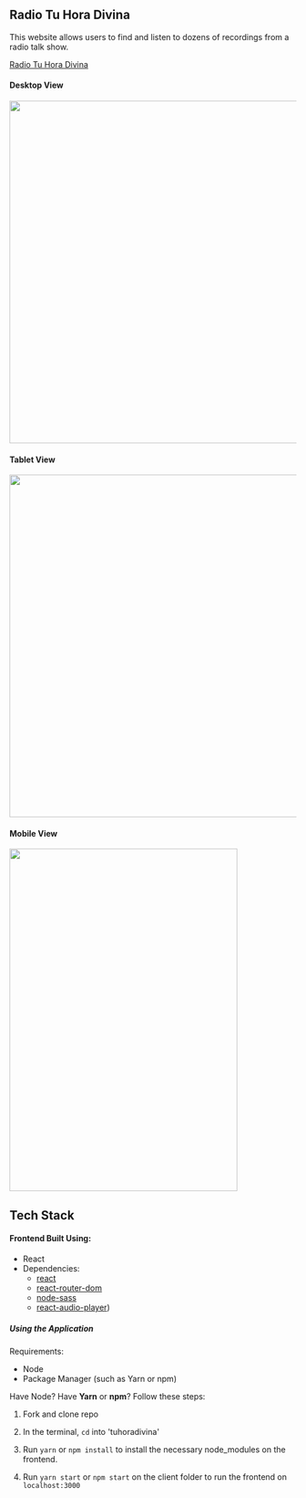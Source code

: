## Radio Tu Hora Divina

This website allows users to find and listen to dozens of recordings from a radio talk show.

[Radio Tu Hora Divina](https://radiotuhoradivina.com/)

#### Desktop View
<img src="https://i.ibb.co/jfSFKXn/desktop-radio.png" width="3000" height="600" />

#### Tablet View
<img src="https://i.ibb.co/3vnmhR3/tablet-radio.png" width="700" height="600" />

#### Mobile View
<img src="https://i.ibb.co/Jc9dvfd/phone-radio.png" width="400" height="600" />

## Tech Stack

#### Frontend Built Using:

- React
- Dependencies:
    - [react](https://reactjs.org/docs/getting-started.html)
    - [react-router-dom](https://www.npmjs.com/package/react-router-dom)
    - [node-sass](https://github.com/sass/node-sass)
    - [react-audio-player](https://www.npmjs.com/package/react-audio-player))

##### Using the Application

Requirements: 
- Node
- Package Manager (such as Yarn or npm)

Have Node? Have **Yarn** or **npm**?
Follow these steps:

1. Fork and clone repo

2. In the terminal, `cd` into 'tuhoradivina'

3. Run `yarn` or `npm install` to install the necessary node_modules on the frontend. 

4. Run `yarn start` or `npm start` on the client folder to run the frontend on `localhost:3000`